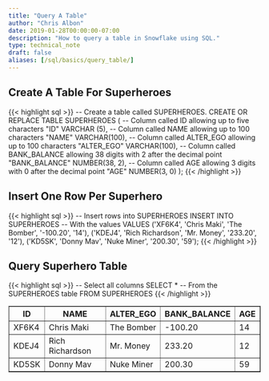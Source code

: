 ```yaml
---
title: "Query A Table"
author: "Chris Albon"
date: 2019-01-28T00:00:00-07:00
description: "How to query a table in Snowflake using SQL."
type: technical_note
draft: false
aliases: [/sql/basics/query_table/]
---
```


## Create A Table For Superheroes

{{< highlight sql >}}
-- Create a table called SUPERHEROES.
CREATE OR REPLACE TABLE SUPERHEROES (
  -- Column called ID allowing up to five characters
  "ID" VARCHAR (5), 
  -- Column called NAME allowing up to 100 characters
  "NAME" VARCHAR(100),
  -- Column called ALTER_EGO allowing up to 100 characters
  "ALTER_EGO" VARCHAR(100),
  -- Column called BANK_BALANCE allowing 38 digits with 2 after the decimal point
  "BANK_BALANCE" NUMBER(38, 2),
  -- Column called AGE allowing 3 digits with 0 after the decimal point
  "AGE" NUMBER(3, 0)
);
{{< /highlight >}}

## Insert One Row Per Superhero

{{< highlight sql >}}
-- Insert rows into SUPERHEROES
INSERT INTO SUPERHEROES 
    -- With the values
    VALUES
    ('XF6K4', 'Chris Maki', 'The Bomber', '-100.20', '14'),
    ('KDEJ4', 'Rich Richardson', 'Mr. Money', '233.20', '12'),
    ('KD5SK', 'Donny Mav', 'Nuke Miner', '200.30', '59');
{{< /highlight >}}

## Query Superhero Table

{{< highlight sql >}}
-- Select all columns
SELECT * 
-- From the SUPERHEROES table
FROM SUPERHEROES
{{< /highlight >}}
<table border=1>
    <thead>
        <tr>
            <th>ID</th>
            <th>NAME</th>
            <th>ALTER_EGO</th>
            <th>BANK_BALANCE</th>
            <th>AGE</th>
        </tr>
    </thead>
    <tbody>
        <tr>
            <td>XF6K4</td>
            <td>Chris Maki</td>
            <td>The Bomber</td>
            <td>-100.20</td>
            <td>14</td>
        </tr>
        <tr>
            <td>KDEJ4</td>
            <td>Rich Richardson</td>
            <td>Mr. Money</td>
            <td>233.20</td>
            <td>12</td>
        </tr>
        <tr>
            <td>KD5SK</td>
            <td>Donny Mav</td>
            <td>Nuke Miner</td>
            <td>200.30</td>
            <td>59</td>
        </tr>
    </tbody>
</table>
